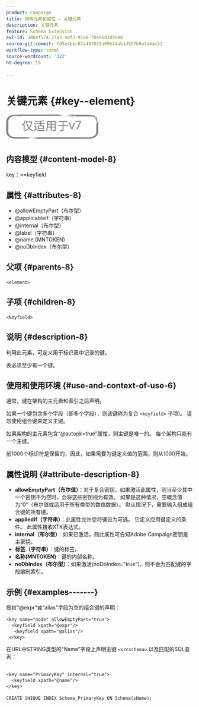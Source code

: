 ```yaml
---
product: campaign
title: 架构元素和属性 — 关键元素
description: 关键元素
feature: Schema Extension
exl-id: 3d0ef574-27a3-40f2-91a0-70e9583d9980
source-git-commit: fd5e4bbc87a48f029a09b14ab1d927b9afe4ac52
workflow-type: tm+mt
source-wordcount: '322'
ht-degree: 1%

---
```


# 关键元素 {#key--element}

![](../../../assets/v7-only.svg)

## 内容模型 {#content-model-8}

key：==keyfield

## 属性 {#attributes-8}

* @allowEmptyPart（布尔型）
* @applicableIf（字符串）
* @internal（布尔型）
* @label（字符串）
* @name (MNTOKEN)
* @noDbIndex（布尔型）

## 父项 {#parents-8}

`<element>`

## 子项 {#children-8}

`<keyfield>`

## 说明 {#description-8}

利用此元素，可定义用于标识表中记录的键。

表必须至少有一个键。

## 使用和使用环境 {#use-and-context-of-use-6}

通常，键在架构的主元素和索引之后声明。

如果一个键包含多个字段（即多个字段），则该键称为复合 `<keyfield>` 子项)。 请勿使用组合键来定义主键。

如果架构的主元素包含“@autopk=true”属性，则主键是唯一的。 每个架构只能有一个主键。

前1000个标识符是保留的，因此，如果需要为键定义值的范围，则从1000开始。

## 属性说明 {#attribute-description-8}

* **allowEmptyPart（布尔值）**：对于复合密钥，如果激活此属性，则当至少其中一个密钥不为空时，会将这些密钥视为有效。 如果是这种情况，空概念值为“0”（布尔值或适用于所有类型的数值数据）。 默认情况下，需要输入组成组合键的所有键。
* **appliedIf（字符串）**：此属性允许您将键设为可选。 它定义应用键定义的条件。 此属性接收XTK表达式。
* **internal（布尔型）**：如果已激活，则此属性可告知Adobe Campaign密钥是主密钥。
* **标签（字符串）**：键的标签。
* **名称(MNTOKEN)**：键的内部名称。
* **noDbIndex（布尔型）**：如果激活(noDbIndex=&quot;true&quot;)，则不会为匹配键的字段编制索引。

## 示例 {#examples-------}

授权“@expr”或“alias”字段为空的组合键的声明：

```
<key name="node" allowEmptyPart="true">
  <keyfield xpath="@expr"/>
   <keyfield xpath="@alias"/>
 </key>
```

在URL中STRING类型的“Name”字段上声明主键 `<srcschema>`  以及匹配的SQL查询：

```
 
<key name="PrimaryKey" internal="true">  
  <keyfield xpath="@name"/>
</key>

CREATE UNIQUE INDEX Schema_PrimaryKey ON Schema(sName);
```
